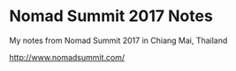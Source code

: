 # Nomad Summit 2017 Notes

My notes from Nomad Summit 2017 in Chiang Mai, Thailand

http://www.nomadsummit.com/
